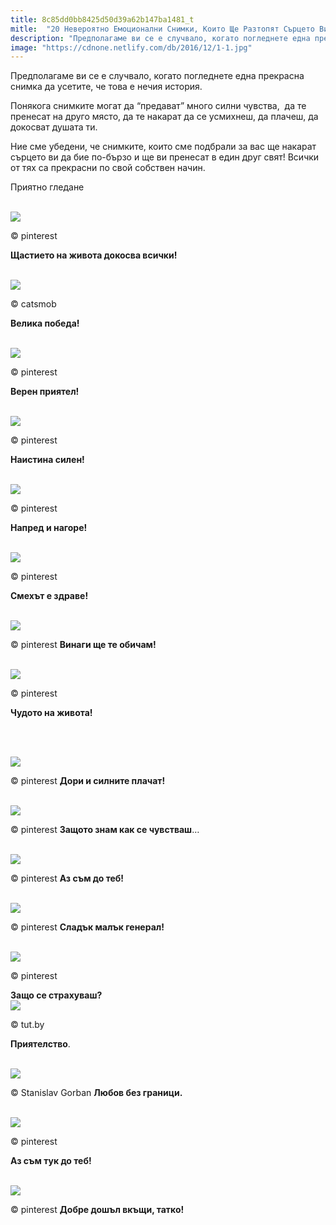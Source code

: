 ```yaml
---
title: 8c85dd0bb8425d50d39a62b147ba1481_t
mitle:  "20 Невероятно Емоционални Снимки, Които Ще Разтопят Сърцето Ви"
description: "Предполагаме ви се е случвало, когато погледнете една прекрасна снимка да усетите, че това е нечия история. Понякога снимките могат да &qout;предават&qout; много силни чувств�"
image: "https://cdnone.netlify.com/db/2016/12/1-1.jpg"
---
```


 <p>Предполагаме ви се е случвало, когато погледнете една прекрасна снимка да усетите, че това е нечия история.</p>      <p>Понякога снимките могат да “предават” много силни чувства,  да те пренесат на друго място, да те накарат да се усмихнеш, да плачеш, да докосват душата ти.</p> <p>Ние сме убедени, че снимките, които сме подбрали за вас ще накарат сърцето ви да бие по-бързо и ще ви пренесат в един друг свят! Всички от тях са прекрасни по свой собствен начин.</p>  <p>Приятно гледане</p>      <p> <br/><img src="https://cdnone.netlify.com/db/2016/12/1-1.jpg"/><br/></p> <p>© pinterest</p> <p><strong>Щастието на живота докосва всички!</strong></p> <p> <br/><img src="https://cdnone.netlify.com/db/2016/12/2.jpg"/><br/></p>      <p>© catsmob</p> <p><strong>Велика победа!</strong></p>  <p> <br/><img src="https://cdnone.netlify.com/db/2016/12/3-1.jpg"/><br/></p> <p>© pinterest</p> <p><strong>Верен приятел!</strong></p> <p> <br/><img src="https://cdnone.netlify.com/db/2016/12/4-1.jpg"/><br/></p>      <p>© pinterest</p> <p><strong>Наистина силен!</strong></p> <p> <br/><img src="https://cdnone.netlify.com/db/2016/12/5-1.jpg"/><br/></p> <p>© pinterest</p>      <p><strong>Напред и нагоре!</strong></p>  <p> <br/><img src="https://cdnone.netlify.com/db/2016/12/6-1.jpg"/><br/></p> <p>© pinterest</p> <p><strong>Смехът е здраве!</strong></p> <p> <br/><img src="https://cdnone.netlify.com/db/2016/12/7-1.jpg"/><br/></p> <p>© pinterest <strong>Винаги ще те обичам!</strong></p> <p> <br/><img src="https://cdnone.netlify.com/db/2016/12/8-1.jpg"/><br/></p> <p>© pinterest</p> <p><strong>Чудото на живота!</strong></p>  <p> </p> <p> <br/><img src="https://cdnone.netlify.com/db/2016/12/9-1.jpg"/><br/></p> <p>© pinterest <strong>Дори и силните плачат!</strong></p> <p> <br/><img src="https://cdnone.netlify.com/db/2016/12/10-1.jpg"/><br/></p> <p>© pinterest <strong>Защото знам как се чувстваш</strong>…</p> <p> <br/><img src="https://cdnone.netlify.com/db/2016/12/11-1.jpg"/><br/></p> <p>© pinterest <strong>Аз съм до теб!</strong></p> <p> <br/><img src="https://cdnone.netlify.com/db/2016/12/12-1.jpg"/><br/></p> <p>© pinterest <strong>Сладък малък генерал!</strong></p> <p> <br/><img src="https://cdnone.netlify.com/db/2016/12/13-1.jpg"/><br/></p> <p>© pinterest</p> <p><strong>Защо се страхуваш?</strong>  <br/><img src="https://cdnone.netlify.com/db/2016/12/14-1.jpg"/><br/></p> <p>© tut.by</p> <p><strong>Приятелство</strong>.</p>  <p> <br/><img src="https://cdnone.netlify.com/db/2016/12/15-1.jpg"/><br/></p> <p>© Stanislav Gorban <strong>Любов без граници.</strong></p> <p> <br/><img src="https://cdnone.netlify.com/db/2016/12/16-1.jpg"/><br/></p> <p>© pinterest</p> <p><strong>Аз съм тук до теб!</strong></p>  <p> <br/><img src="https://cdnone.netlify.com/db/2016/12/17-1.jpg"/><br/></p> <p>© pinterest <strong>Добре дошъл вкъщи, татко!</strong></p>       